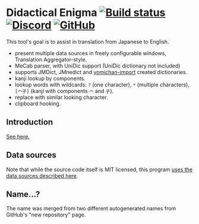 Didactical Enigma [![Build status](https://ci.appveyor.com/api/projects/status/qt81054k5n9f1t2h/branch/master?svg=true)](https://ci.appveyor.com/project/milleniumbug/didacticalenigma/branch/master) [![Discord](https://img.shields.io/discord/563012720178495499.svg)](https://discord.gg/p4kGURM) [![GitHub](https://img.shields.io/github/license/milleniumbug/DidacticalEnigma.svg)](https://github.com/milleniumbug/DidacticalEnigma/blob/master/LICENSE)
=================

This tool's goal is to assist in translation from Japanese to English.

- present multiple data sources in freely configurable windows, Translation Aggregator-style.
- MeCab parser, with UniDic support (UniDic dictionary not included)
- supports JMDict, JMnedict and [yomichan-import](https://github.com/FooSoft/yomichan-import) created dictionaries.
- kanji lookup by components.
- lookup words with wildcards: `?` (one character), `*` (multiple characters), `[宀子]` (kanji with components `宀` and `子`).
- replace with similar looking character.
- clipboard hooking.

Introduction
---------

[See here.](Docs/index.md)


Data sources
------------

Note that while the source code itself is MIT licensed, this program [uses the data sources described here](https://github.com/DidacticalEnigma/DidacticalEnigma-Data/blob/master/about.txt).

Name...?
--------

The name was merged from two different autogenerated names from GitHub's "new repository" page. 